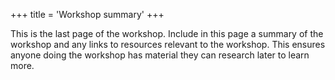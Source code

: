 +++
title = 'Workshop summary'
+++

This is the last page of the workshop. Include in this page a summary of the workshop and any links to resources relevant to the workshop. This ensures anyone doing the workshop has material they can research later to learn more.
